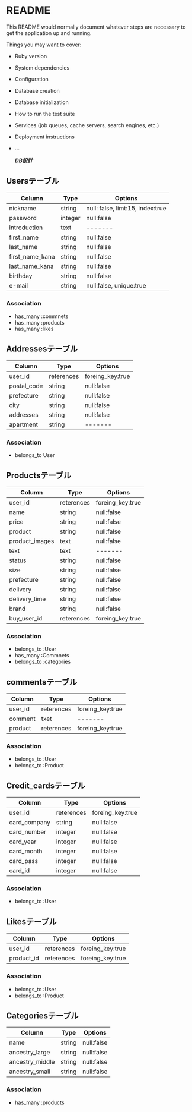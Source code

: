 # README

This README would normally document whatever steps are necessary to get the
application up and running.

Things you may want to cover:

* Ruby version

* System dependencies

* Configuration

* Database creation

* Database initialization

* How to run the test suite

* Services (job queues, cache servers, search engines, etc.)

* Deployment instructions

* ...

  ***DB設計***

## Usersテーブル
  |Column|Type|Options|
  |------|----|-------|
  |nickname|string|null: false, limt:15, index:true|
  |password|integer|null:false|
  |introduction|text|-------|
  |first_name|string|null:false|
  |last_name|string|null:false|
  |first_name_kana|string|null:false|
  |last_name_kana|string|null:false|
  |birthday|string|null:false|
  |e-mail|string|null:false, unique:true|
### Association
- has_many :commnets
- has_many :products
- has_many :likes
## Addressesテーブル
  |Column|Type|Options|
  |------|----|-------|
  |user_id|reterences|foreing_key:true|
  |postal_code|string|null:false|
  |prefecture|string|null:false|
  |city|string|null:false|
  |addresses|string|null:false|
  |apartment|string|-------|
### Association
- belongs_to User
## Productsテーブル
  |Column|Type|Options|
  |------|----|-------|
  |user_id|reterences|foreing_key:true|
  |name|string|null:false|
  |price|string|null:false|
  |product|string|null:false|
  |product_images|text|null:false|
  |text|text|-------|
  |status|string|null:false|
  |size|string|null:false|
  |prefecture|string|null:false|
  |delivery|string|null:false|
  |delivery_time|string|null:false|
  |brand|string|null:false|
  |buy_user_id|reterences|foreing_key:true|
### Association
- belongs_to :User
- has_many :Commnets
- belongs_to :categories
## commentsテーブル
  |Column|Type|Options|
  |------|----|-------|
  |user_id|reterences|foreing_key:true|
  |comment|txet|-------|
  |product|reterences|foreing_key:true|
### Association
- belongs_to :User
- belongs_to :Product
## Credit_cardsテーブル
  |Column|Type|Options|
  |------|----|-------|
  |user_id|reterences|foreing_key:true|
  |card_company|string|null:false|
  |card_number|integer|null:false|
  |card_year|integer|null:false|
  |card_month|integer|null:false|
  |card_pass|integer|null:false|
  |card_id|integer|null:false|
### Association
- belongs_to :User
## Likesテーブル
  |Column|Type|Options|
  |------|----|-------|
  |user_id|reterences|foreing_key:true|
  |product_id|reterences|foreing_key:true|
### Association
- belongs_to :User
- belongs_to :Product
## Categoriesテーブル
  |Column|Type|Options|
  |------|----|-------|
  |name|string|null:false|
  |ancestry_large|string|null:false|
  |ancestry_middle|string|null:false|
  |ancestry_small|string|null:false|
### Association
- has_many :products